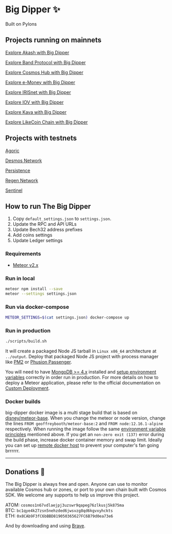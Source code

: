 # Big Dipper :sparkles:

Built on Pylons

## Projects running on mainnets

[Explore Akash with Big Dipper](https://akash.bigdipper.live/)

[Explore Band Protocol with Big Dipper](https://band.bigdipper.live/)

[Explore Cosmos Hub with Big Dipper](https://cosmos.bigdipper.live)

[Explore e-Money with Big Dipper](https://e-money.network/)

[Explore IRISnet with Big Dipper](https://iris.bigdipper.live)

[Explore IOV with Big Dipper](https://big-dipper.iov-mainnet-2.iov.one/)

[Explore Kava with Big Dipper](https://kava.bigdipper.live/)

[Explore LikeCoin Chain with Big Dipper](http://likecoin.bigdipper.live/)

## Projects with testnets

[Agoric](https://explorer.testnet.agoric.com/)

[Desmos Network](https://morpheus.desmos.network/)

[Persistence](https://explorer.persistence.one/)

[Regen Network](https://explorer.regen.vitwit.com/)

[Sentinel](https://explorer.sentinel.co/)

## How to run The Big Dipper

1. Copy `default_settings.json` to `settings.json`.
2. Update the RPC and API URLs
3. Update Bech32 address prefixes
4. Add coins settings
5. Update Ledger settings

### Requirements

- [Meteor v2.x](https://www.meteor.com/install)

### Run in local

```sh
meteor npm install --save
meteor --settings settings.json
```

### Run via docker-compose

```sh
METEOR_SETTINGS=$(cat settings.json) docker-compose up
```

### Run in production

```sh
./scripts/build.sh
```

It will create a packaged Node JS tarball in `Linux x86_64` architecture at `../output`. Deploy that packaged Node JS project with process manager like [PM2](https://github.com/Unitech/pm2) or [Phusion Passenger](https://www.phusionpassenger.com/library/walkthroughs/basics/nodejs/fundamental_concepts.html).

You will need to have [MongoDB >= 4.x](https://docs.mongodb.com/manual/administration/install-on-linux/) installed and [setup environment variables](https://guide.meteor.com/deployment.html#environment) correctly in order run in production. For more details on how to deploy a Meteor application, please refer to the official documentation on [Custom Deployment](https://guide.meteor.com/deployment.html#custom-deployment).

### Docker builds

big-dipper docker image is a multi stage build that is based on [disney/meteor-base](https://github.com/disney/meteor-base/). When you change the meteor or node version, change the lines `FROM geoffreybooth/meteor-base:2` and `FROM node:12.16.1-alpine` respectively. When running the image follow the same [environment variable principles](https://guide.meteor.com/deployment.html#environment) mentioned above. If you get an `non-zero exit (137)` error during the build phase, increase docker container memory and swap limit. Ideally you can set up [remote docker host](https://www.digitalocean.com/community/tutorials/how-to-provision-and-manage-remote-docker-hosts-with-docker-machine-on-ubuntu-18-04) to prevent your computer's fan going brrrrrr.

---

## Donations :pray:

The Big Dipper is always free and open. Anyone can use to monitor available Cosmos hub or zones, or port to your own chain built with Cosmos SDK. We welcome any supports to help us improve this project.

ATOM: `cosmos1n67vdlaejpj3uzswr9qapeg76zlkusj5k875ma`\
BTC: `bc1qye4k27zsn5nehzded6jwsvzg8qd6kgvxyhckts`\
ETH: `0x8CAb9F3fC6bBBD819050365627FC6B79d0ea73e6`

And by downloading and using [Brave](https://brave.com/big517).
